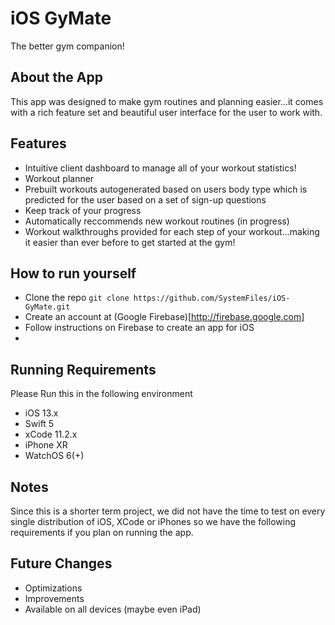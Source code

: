 # iOS GyMate
The better gym companion!

## About the App
This app was designed to make gym routines and planning easier...it comes with a rich feature set and beautiful user interface for the user to work with.

## Features
  - Intuitive client dashboard to manage all of your workout statistics!
  - Workout planner
  - Prebuilt workouts autogenerated based on users body type which is predicted for the user based on a set of sign-up questions
  - Keep track of your progress
  - Automatically reccommends new workout routines (in progress)
  - Workout walkthroughs provided for each step of your workout...making it easier than ever before to get started at the gym!

## How to run yourself

  - Clone the repo `git clone https://github.com/SystemFiles/iOS-GyMate.git`
  - Create an account at (Google Firebase)[http://firebase.google.com]
  - Follow instructions on Firebase to create an app for iOS
  - 

## Running Requirements ##

Please Run this in the following environment
  - iOS 13.x
  - Swift 5
  - xCode 11.2.x
  - iPhone XR
  - WatchOS 6(+)

## Notes ##
Since this is a shorter term project, we did not have the time to test on every single distribution of iOS, XCode or iPhones so we have the following requirements if you plan on running the app.

## Future Changes ##
  - Optimizations
  - Improvements
  - Available on all devices (maybe even iPad)

